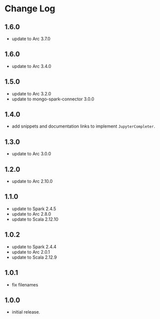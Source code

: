 # Change Log

## 1.6.0

- update to Arc 3.7.0

## 1.6.0

- update to Arc 3.4.0

## 1.5.0

- update to Arc 3.2.0
- update to mongo-spark-connector 3.0.0

## 1.4.0

- add snippets and documentation links to implement `JupyterCompleter`.

## 1.3.0

- update to Arc 3.0.0

## 1.2.0

- update to Arc 2.10.0

## 1.1.0

- update to Spark 2.4.5
- update to Arc 2.8.0
- update to Scala 2.12.10

## 1.0.2

- update to Spark 2.4.4
- update to Arc 2.0.1
- update to Scala 2.12.9

## 1.0.1

- fix filenames

## 1.0.0

- initial release.
